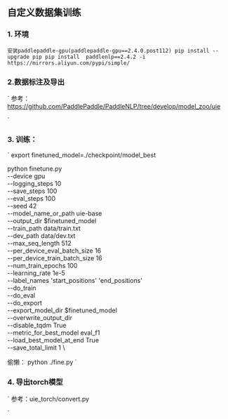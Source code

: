 ## 自定义数据集训练

### 1. 环境


`
安装paddlepaddle-gpu(paddlepaddle-gpu==2.4.0.post112)
pip install --upgrade pip
pip install  paddlenlp==2.4.2 -i https://mirrors.aliyun.com/pypi/simple/
`

### 2.数据标注及导出

` 参考：https://github.com/PaddlePaddle/PaddleNLP/tree/develop/model_zoo/uie

`

### 3. 训练：

`
export finetuned_model=./checkpoint/model_best

python finetune.py  \
    --device gpu \
    --logging_steps 10 \
    --save_steps 100 \
    --eval_steps 100 \
    --seed 42 \
    --model_name_or_path uie-base \
    --output_dir $finetuned_model \
    --train_path data/train.txt \
    --dev_path data/dev.txt  \
    --max_seq_length 512  \
    --per_device_eval_batch_size 16 \
    --per_device_train_batch_size  16 \
    --num_train_epochs 100 \
    --learning_rate 1e-5 \
    --label_names 'start_positions' 'end_positions' \
    --do_train \
    --do_eval \
    --do_export \
    --export_model_dir $finetuned_model \
    --overwrite_output_dir \
    --disable_tqdm True \
    --metric_for_best_model eval_f1 \
    --load_best_model_at_end  True \
    --save_total_limit 1 \

偷懒： python ./fine.py 
`


### 4. 导出torch模型

`
参考：uie_torch/convert.py

`